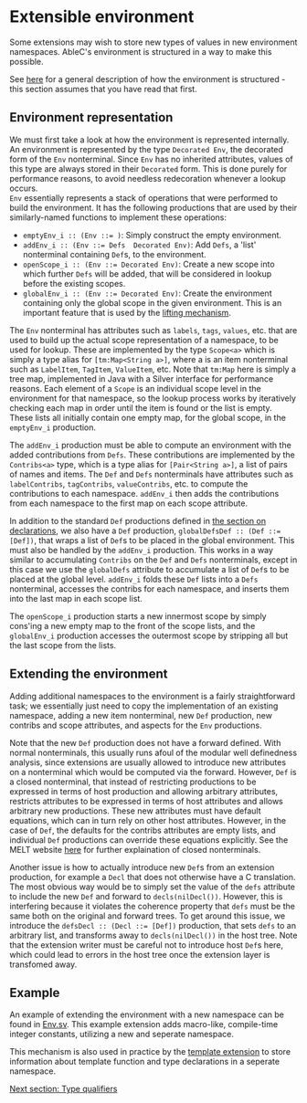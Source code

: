 # Extensible environment
Some extensions may wish to store new types of values in new environment namespaces.  AbleC's environment is structured in a way to make this possible.  

See [here](../declarations#environment) for a general description of how the environment is structured - this section assumes that you have read that first.  

## Environment representation
We must first take a look at how the environment is represented internally.  An environment is represented by the type `Decorated Env`, the decorated form of the `Env` nonterminal.  Since `Env` has no inherited attributes, values of this type are always stored in their `Decorated` form.  This is done purely for performance reasons, to avoid needless redecoration whenever a lookup occurs.  
`Env` essentially represents a stack of operations that were performed to build the environment.  It has the following productions that are used by their similarly-named functions to implement these operations:
* `emptyEnv_i :: (Env ::= )`: Simply construct the empty environment.  
* `addEnv_i :: (Env ::= Defs  Decorated Env)`: Add `Defs`, a 'list' nonterminal containing `Def`s, to the environment.  
* `openScope_i :: (Env ::= Decorated Env)`: Create a new scope into which further `Defs` will be added, that will be considered in lookup before the existing scopes.  
* `globalEnv_i :: (Env ::= Decorated Env)`: Create the environment containing only the global scope in the given environment.  This is an important feature that is used by the [lifting mechanism](../lifting/).  

The `Env` nonterminal has attributes such as `labels`, `tags`, `values`, etc. that are used to build up the actual scope representation of a namespace, to be used for lookup.  These are implemented by the type `Scope<a>` which is simply a type alias for `[tm:Map<String a>]`, where a is an item nonterminal such as `LabelItem`, `TagItem`, `ValueItem`, etc.  Note that `tm:Map` here is simply a tree map, implemented in Java with a Silver interface for performance reasons.  Each element of a `Scope` is an individual scope level in the environment for that namespace, so the lookup process works by iteratively checking each map in order until the item is found or the list is empty.  These lists all initially contain one empty map, for the global scope, in the `emptyEnv_i` production.  

The `addEnv_i` production must be able to compute an environment with the added contributions from `Defs`.  These contributions are implemented by the `Contribs<a>` type, which is a type alias for `[Pair<String a>]`, a list of pairs of names and items.  The `Def` and `Defs` nonterminals have attributes such as `labelContribs`, `tagContribs`, `valueContribs`, etc. to compute the contributions to each namespace.  `addEnv_i` then adds the contributions from each namespace to the first map on each scope attribute.  

In addition to the standard `Def` productions defined in [the section on declarations](../declarations#environment), we also have a `Def` production, `globalDefsDef :: (Def ::= [Def])`, that wraps a list of `Def`s to be placed in the global environment.  This must also be handled by the `addEnv_i` production.  This works in a way similar to accumulating `Contribs` on the `Def` and `Defs` nonterminals, except in this case we use the `globalDefs` attribute to accumulate a list of `Def`s to be placed at the global level.  `addEnv_i` folds these `Def` lists into a `Defs` nonterminal, accesses the contribs for each namespace, and inserts them into the last map in each scope list.  

The `openScope_i` production starts a new innermost scope by simply cons'ing a new empty map to the front of the scope lists, and the `globalEnv_i` production accesses the outermost scope by stripping all but the last scope from the lists.  

## Extending the environment
Adding additional namespaces to the environment is a fairly straightforward task; we essentially just need to copy the implementation of an existing namespace, adding a new item nonterminal, new `Def` production, new contribs and scope attributes, and aspects for the `Env` productions.  

Note that the new `Def` production does not have a forward defined.  With normal nonterminals, this usually runs afoul of the modular well definedness analysis, since extensions are usually allowed to introduce new attributes on a nonterminal which would be computed via the forward.  However, `Def` is a closed nonterminal, that instead of restricting productions to be expressed in terms of host production and allowing arbitrary attributes, restricts attributes to be expressed in terms of host attributes and allows arbitrary new productions.  These new attributes must have default equations, which can in turn rely on other host attributes.  However, in the case of `Def`, the defaults for the contribs attributes are empty lists, and individual `Def` productions can override these equations explicitly.  See the MELT website [here](http://melt.cs.umn.edu/silver/doc/ref/decl/nonterminals/) for further explaination of closed nonterminals.  

Another issue is how to actually introduce new `Def`s from an extension production, for example a `Decl` that does not otherwise have a C translation.  The most obvious way would be to simply set the value of the `defs` attribute to include the new `Def` and forward to `decls(nilDecl())`.  However, this is interfering because it violates the coherence property that `defs` must be the same both on the original and forward trees.  To get around this issue, we introduce the `defsDecl :: (Decl ::= [Def])` production, that sets `defs` to an arbitrary list, and transforms away to `decls(nilDecl())` in the host tree.  Note that the extension writer must be careful not to introduce host `Def`s here, which could lead to errors in the host tree once the extension layer is transfomed away.  

## Example
An example of extending the environment with a new namespace can be found in [Env.sv](edu.umn.cs.melt.tutorials.ableC.intconst/abstractsyntax/Env.sv).  This example extension adds macro-like, compile-time integer constants, utilizing a new and seperate namespace.  

This mechanism is also used in practice by the [template extension](https://github.com/melt-umn/ableC-templating) to store information about template function and type declarations in a seperate namespace.  

[Next section: Type qualifiers](../type_qualifiers/)
